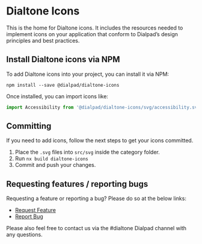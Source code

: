 # Dialtone Icons

This is the home for Dialtone icons. It includes the resources needed to implement icons on your application that conform to Dialpad’s design principles and best practices.

## Install Dialtone icons via NPM

To add Dialtone icons into your project, you can install it via NPM:

```shell
npm install --save @dialpad/dialtone-icons
```

Once installed, you can import icons like:

```js
import Accessibility from '@dialpad/dialtone-icons/svg/accessibility.svg';
```

## Committing

If you need to add icons, follow the next steps to get your icons committed.

1. Place the `.svg` files into `src/svg` inside the category folder.
2. Run `nx build dialtone-icons`
3. Commit and push your changes.

## Requesting features / reporting bugs

Requesting a feature or reporting a bug? Please do so at the below links:

- [Request Feature](https://dialpad.atlassian.net/secure/CreateIssue.jspa?issuetype=10975&pid=12508)
- [Report Bug](https://dialpad.atlassian.net/secure/CreateIssue.jspa?issuetype=1&pid=12508)

Please also feel free to contact us via the #dialtone Dialpad channel with any questions.
